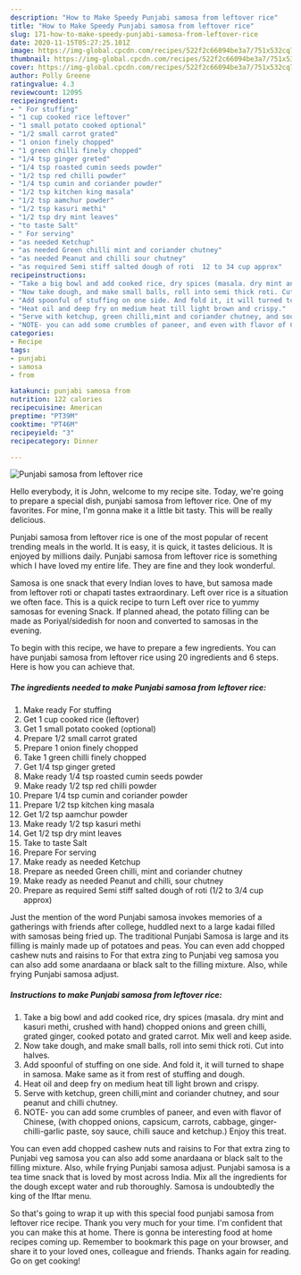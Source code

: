 ```yaml
---
description: "How to Make Speedy Punjabi samosa from leftover rice"
title: "How to Make Speedy Punjabi samosa from leftover rice"
slug: 171-how-to-make-speedy-punjabi-samosa-from-leftover-rice
date: 2020-11-15T05:27:25.101Z
image: https://img-global.cpcdn.com/recipes/522f2c66094be3a7/751x532cq70/punjabi-samosa-from-leftover-rice-recipe-main-photo.jpg
thumbnail: https://img-global.cpcdn.com/recipes/522f2c66094be3a7/751x532cq70/punjabi-samosa-from-leftover-rice-recipe-main-photo.jpg
cover: https://img-global.cpcdn.com/recipes/522f2c66094be3a7/751x532cq70/punjabi-samosa-from-leftover-rice-recipe-main-photo.jpg
author: Polly Greene
ratingvalue: 4.3
reviewcount: 12095
recipeingredient:
- " For stuffing"
- "1 cup cooked rice leftover"
- "1 small potato cooked optional"
- "1/2 small carrot grated"
- "1 onion finely chopped"
- "1 green chilli finely chopped"
- "1/4 tsp ginger greted"
- "1/4 tsp roasted cumin seeds powder"
- "1/2 tsp red chilli powder"
- "1/4 tsp cumin and coriander powder"
- "1/2 tsp kitchen king masala"
- "1/2 tsp aamchur powder"
- "1/2 tsp kasuri methi"
- "1/2 tsp dry mint leaves"
- "to taste Salt"
- " For serving"
- "as needed Ketchup"
- "as needed Green chilli mint and coriander chutney"
- "as needed Peanut and chilli sour chutney"
- "as required Semi stiff salted dough of roti  12 to 34 cup approx"
recipeinstructions:
- "Take a big bowl and add cooked rice, dry spices (masala. dry mint and kasuri methi, crushed with hand) chopped onions and green chilli, grated ginger, cooked potato and grated carrot. Mix well and keep aside."
- "Now take dough, and make small balls, roll into semi thick roti. Cut into halves."
- "Add spoonful of stuffing on one side. And fold it, it will turned to shape in samosa. Make same as it from rest of stuffing and dough."
- "Heat oil and deep fry on medium heat till light brown and crispy."
- "Serve with ketchup, green chilli,mint and coriander chutney, and sour peanut and chilli chutney."
- "NOTE- you can add some crumbles of paneer, and even with flavor of Chinese, (with chopped onions, capsicum, carrots, cabbage, ginger-chilli-garlic paste, soy sauce, chilli sauce and ketchup.) Enjoy this treat."
categories:
- Recipe
tags:
- punjabi
- samosa
- from

katakunci: punjabi samosa from 
nutrition: 122 calories
recipecuisine: American
preptime: "PT39M"
cooktime: "PT46M"
recipeyield: "3"
recipecategory: Dinner

---
```



![Punjabi samosa from leftover rice](https://img-global.cpcdn.com/recipes/522f2c66094be3a7/751x532cq70/punjabi-samosa-from-leftover-rice-recipe-main-photo.jpg)

Hello everybody, it is John, welcome to my recipe site. Today, we're going to prepare a special dish, punjabi samosa from leftover rice. One of my favorites. For mine, I'm gonna make it a little bit tasty. This will be really delicious.

Punjabi samosa from leftover rice is one of the most popular of recent trending meals in the world. It is easy, it is quick, it tastes delicious. It is enjoyed by millions daily. Punjabi samosa from leftover rice is something which I have loved my entire life. They are fine and they look wonderful.

Samosa is one snack that every Indian loves to have, but samosa made from leftover roti or chapati tastes extraordinary. Left over rice is a situation we often face. This is a quick recipe to turn Left over rice to yummy samosas for evening Snack. If planned ahead, the potato filling can be made as Poriyal/sidedish for noon and converted to samosas in the evening.


To begin with this recipe, we have to prepare a few ingredients. You can have punjabi samosa from leftover rice using 20 ingredients and 6 steps. Here is how you can achieve that.

<!--inarticleads1-->

##### The ingredients needed to make Punjabi samosa from leftover rice:

1. Make ready  For stuffing
1. Get 1 cup cooked rice (leftover)
1. Get 1 small potato cooked (optional)
1. Prepare 1/2 small carrot grated
1. Prepare 1 onion finely chopped
1. Take 1 green chilli finely chopped
1. Get 1/4 tsp ginger greted
1. Make ready 1/4 tsp roasted cumin seeds powder
1. Make ready 1/2 tsp red chilli powder
1. Prepare 1/4 tsp cumin and coriander powder
1. Prepare 1/2 tsp kitchen king masala
1. Get 1/2 tsp aamchur powder
1. Make ready 1/2 tsp kasuri methi
1. Get 1/2 tsp dry mint leaves
1. Take to taste Salt
1. Prepare  For serving
1. Make ready as needed Ketchup
1. Prepare as needed Green chilli, mint and coriander chutney
1. Make ready as needed Peanut and chilli, sour chutney
1. Prepare as required Semi stiff salted dough of roti  (1/2 to 3/4 cup approx)


Just the mention of the word Punjabi samosa invokes memories of a gatherings with friends after college, huddled next to a large kadai filled with samosas being fried up. The traditional Punjabi Samosa is large and its filling is mainly made up of potatoes and peas. You can even add chopped cashew nuts and raisins to For that extra zing to Punjabi veg samosa you can also add some anardaana or black salt to the filling mixture. Also, while frying Punjabi samosa adjust. 

<!--inarticleads2-->

##### Instructions to make Punjabi samosa from leftover rice:

1. Take a big bowl and add cooked rice, dry spices (masala. dry mint and kasuri methi, crushed with hand) chopped onions and green chilli, grated ginger, cooked potato and grated carrot. Mix well and keep aside.
1. Now take dough, and make small balls, roll into semi thick roti. Cut into halves.
1. Add spoonful of stuffing on one side. And fold it, it will turned to shape in samosa. Make same as it from rest of stuffing and dough.
1. Heat oil and deep fry on medium heat till light brown and crispy.
1. Serve with ketchup, green chilli,mint and coriander chutney, and sour peanut and chilli chutney.
1. NOTE- you can add some crumbles of paneer, and even with flavor of Chinese, (with chopped onions, capsicum, carrots, cabbage, ginger-chilli-garlic paste, soy sauce, chilli sauce and ketchup.) Enjoy this treat.


You can even add chopped cashew nuts and raisins to For that extra zing to Punjabi veg samosa you can also add some anardaana or black salt to the filling mixture. Also, while frying Punjabi samosa adjust. Punjabi samosa is a tea time snack that is loved by most across India. Mix all the ingredients for the dough except water and rub thoroughly. Samosa is undoubtedly the king of the Iftar menu. 

So that's going to wrap it up with this special food punjabi samosa from leftover rice recipe. Thank you very much for your time. I'm confident that you can make this at home. There is gonna be interesting food at home recipes coming up. Remember to bookmark this page on your browser, and share it to your loved ones, colleague and friends. Thanks again for reading. Go on get cooking!
